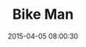 ---
layout: post
title:  "Bike Man"
number: "95"
date:   2015-04-05 08:00:30
large-image: "https://farm8.staticflickr.com/7655/16877203718_13db99c4b4_k.jpg"
---